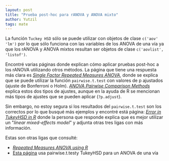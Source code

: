 ```yaml
---
layout: post
title: "Prueba post-hoc para rANOVA y ANOVA mixto"
author: Yutzil
tags: mate
---
```


La función `Tuckey HSD` sólo se puede utilizar con objetos de clase `c('aov' 'lm')` por lo que sólo funciona con las variables de los ANOVA de una vía ya que los rANOVA y ANOVA mixtos resultan ser objetos de clase  `c('aovlist', 'listof')`. 

Encontré varias páginas donde explican cómo aplicar pruebas post-hoc a los rANOVA utilizando otros métodos. La página que tiene una respuesta más clara es [_Single Factor Repeated Measures ANOVA_](http://ww2.coastal.edu/kingw/statistics/R-tutorials/repeated.html), donde se explica que se puede utilizar la función `pairwise.t.test` con valores de p ajustados (ajuste de Bonferroni o Holm). [_ANOVA Pairwise Comparison Methods_](http://rtutorialseries.blogspot.mx/2011/03/r-tutorial-series-anova-pairwise.html) explica estos dos tipos de ajustes, aunque en la ayuda de R se mencionan más tipos de ajustes que se pueden aplicar (`?p.adjust`).

Sin embargo, no estoy segura si los resultados del `pairwise.t.test` son los correctos por lo que busqué más ejemplos y encontré está página: [_Error in TukeyHSD in R_](http://stackoverflow.com/questions/17534883/error-in-tukeyhsd-in-r) donde la persona que responde explica que es mejor utilizar un "_linear mixed-effects model_" y adjunta otras tres ligas con más información. 

Estas son otras ligas que consulté:

- [_Repeated Measures ANOVA using R_](https://gribblelab.wordpress.com/2009/03/09/repeated-measures-anova-using-r/)
- [Esta página](http://statistics.ats.ucla.edu/stat/r/faq/posthoc.htm) usa pairwise.t.testy TukeyHSD para un ANOVA de una vía
